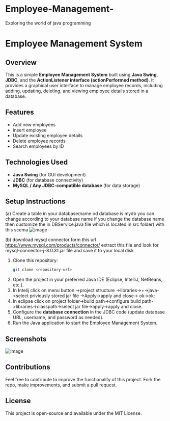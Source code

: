 # Employee-Management-
Exploring the world of java programming

# Employee Management System

## Overview
This is a simple **Employee Management System** built using **Java Swing**, **JDBC**, and the **ActionListener interface (actionPerformed method)**. It provides a graphical user interface to manage employee records, including adding, updating, deleting, and viewing employee details stored in a database.

## Features
- Add new employees
- insert employee
- Update existing employee details
- Delete employee records
- Search employees by ID

## Technologies Used
- **Java Swing** (for GUI development)
- **JDBC** (for database connectivity)
- **MySQL / Any JDBC-compatible database** (for data storage)

## Setup Instructions

(a) Create a table in your database(name od database is mydb you can change according to your database name if you change the database name then customize the in DBService.java file which is located in src folder) with this scema
![image](https://github.com/user-attachments/assets/adf396ea-5403-42f1-ac29-3bf8f2500a65)


(b) download mysql connector form    this url  https://www.mysql.com/products/connector/
extract this file and look for mysql-connector-j-8.0.31.jar  file and save it to your local disk




1. Clone this repository:
   ```bash
   git clone <repository-url>
   ```
2. Open the project in your preferred Java IDE (Eclipse, IntelliJ, NetBeans, etc.).
3. In Intelij click on menu button ->project structure ->libraries->+->java->select priviously stored jar file ->Apply->apply and close-> ok->ok;
4. In eclipse click on project folder->build path->configure build path->libraries->classpath->select jar file->apply->apply and close. 
5. Configure the **database connection** in the JDBC code (update database URL, username, and password as needed).
6. Run the Java application to start the Employee Management System.

## Screenshots
![image](https://github.com/user-attachments/assets/6eaa1fee-e871-48f7-b4d8-bc59d0a4eb22)


## Contributions
Feel free to contribute to improve the functionality of this project. Fork the repo, make improvements, and submit a pull request.

## License
This project is open-source and available under the MIT License.


